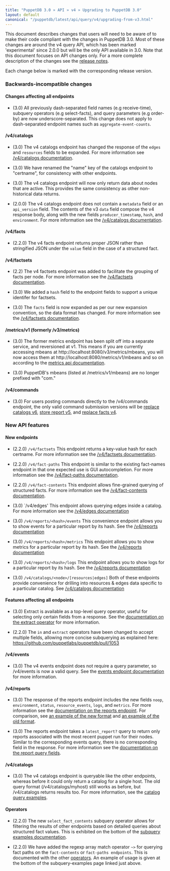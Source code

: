```yaml
---
title: "PuppetDB 3.0 » API » v4 » Upgrading to PuppetDB 3.0"
layout: default
canonical: "/puppetdb/latest/api/query/v4/upgrading-from-v3.html"
---
```


This document describes changes that users will need to be aware of
to make their code compliant with the changes in PuppetDB 3.0. Most of these
changes are around the v4 query API, which has been marked 'experimental' since
2.0.0 but will be the only API available in 3.0. Note that this document
focuses on API changes only. For a more complete description of the changes see
the [release notes](https://docs.puppetlabs.com/puppetdb/latest/release_notes.html).

Each change below is marked with the corresponding release version.

### Backwards-incompatible changes

#### Changes affecting all endpoints

* (3.0) All previously dash-separated field names (e.g receive-time), subquery
  operators (e.g select-facts), and query parameters (e.g order-by) are now
  underscore-separated. This change does not apply to dash-separated endpoint
  names such as `aggregate-event-counts`.

#### /v4/catalogs

* (3.0) The v4 catalogs endpoint has changed the response of the `edges` and `resources` fields
  to be expanded. For more information see [/v4/catalogs documentation](./catalogs.html).

* (3.0) We have renamed the "name" key of the catalogs endpoint to "certname", for
  consistency with other endpoints.

* (3.0) The v4 catalogs endpoint will now only return data about nodes that are active. This
  provides the same consistency as other non-historical data returns.

* (2.0.0) The v4 catalogs endpoint does not contain a `metadata` field
  or an `api_version` field. The contents of the v3 `data` field compose the v4
  response body, along with the new fields `producer_timestamp`, `hash`, and
  `environment`. For more information see the [/v4/catalogs documentation](https://docs.puppetlabs.com/puppetdb/master/api/query/v4/catalogs.html).

#### /v4/facts

* (2.2.0) The v4 facts endpoint returns proper JSON rather than stringified JSON
  under the `value` field in the case of a structured fact.

#### /v4/factsets

* (2.2) The v4 factsets endpoint was added to facilitate the grouping of facts per node. For more information see the [/v4/factsets documentation](./api/query/v4/factsets.html).

* (3.0) We added a `hash` field to the endpoint fields to support a unique identifer for factsets.

* (3.0) The `facts` field is now expanded as per our new expansion convention, so the data format has changed. For more information see the [/v4/factsets documentation](./api/query/v4/factsets.html).

#### /metrics/v1 (formerly /v3/metrics)

* (3.0) The former metrics endpoint has been split off into a separate service, and
  reversioned at v1. This means if you are currently accessing mbeans at
  http://localhost:8080/v3/metrics/mbeans, you will now access them at
  http://localhost:8080/metrics/v1/mbeans and so on according to the [metrics api documentation](https://docs.puppetlabs.com/puppetdb/master/api/metrics/v1/index.html).

* (3.0) PuppetDB's mbeans (listed at /metrics/v1/mbeans) are no longer prefixed with
  "com."

#### /v4/commands

  * (3.0) For users posting commands directly to the /v4/commands endpoint, the
  only valid command submission versions will be [replace catalogs v6](https://docs.puppetlabs.com/puppetdb/master/api/wire_format/catalog_format_v6.html), [store report v5](https://docs.puppetlabs.com/puppetdb/master/api/wire_format/report_format_v5.html), and [replace facts v4](https://docs.puppetlabs.com/puppetdb/master/api/wire_format/facts_format_v4.html).

### New API features

#### New endpoints

* (2.2.0) `/v4/factsets` This endpoint returns a key-value hash for each certname.
  For more information see the [/v4/factsets documentation](https://docs.puppetlabs.com/puppetdb/master/api/query/v4/factsets.html#response-format).

* (2.2.0) `/v4/fact-paths` This endpoint is similar to the existing fact-names endpoint
  in that one expected use is GUI autocompletion. For more information see the [/v4/fact-paths documentation](https://docs.puppetlabs.com/puppetdb/master/api/query/v4/fact-paths.html).

* (2.2.0) `/v4/fact-contents` This endpoint allows fine-grained querying of
  structured facts. For more information see the [/v4/fact-contents documentation](https://docs.puppetlabs.com/puppetdb/master/api/query/v4/fact-contents.html).

* (3.0) `/v4/edges' This endpoint allows querying edges inside a catalog. For more information see the [/v4/edges documentation](./edges.html)

* (3.0) `/v4/reports/<hash>/events` This convenience endpoint allows you to show events for a particular report by its hash. See the [/v4/reports documentation](./reports.html)

* (3.0) `/v4/reports/<hash>/metrics` This endpoint allows you to show metrics for a particular report by its hash. See the [/v4/reports documentation](./reports.html)

* (3.0) `/v4/reports/<hash>/logs` This endpoint allows you to show logs for a particular report by its hash. See the [/v4/reports documentation](./reports.html)

* (3.0) `/v4/catalogs/<node>/[resources|edges]` Both of these endpoints provide convenience for drilling into resources & edges data specific to a particular catalog. See [/v4/catalogs documentation](./catalogs)

#### Features affecting all endpoints

* (3.0) Extract is available as a top-level query operator, useful for selecting only
  certain fields from a response. See the [documentation on the extract operator](https://docs.puppetlabs.com/puppetdb/master/api/query/v4/operators.html#extract) for more information.

* (2.2.0) The `in` and `extract` operators have been changed to accept multiple fields,
  allowing more concise subquerying as explained here:
  <https://github.com/puppetlabs/puppetdb/pull/1053>

#### /v4/events

* (3.0) The v4 events endpoint does not require a query parameter, so /v4/events is
  now a valid query. See the [events endpoint documentation](https://docs.puppetlabs.com/puppetdb/master/api/query/v4/events.html#get-v4events) for more information.

#### /v4/reports

* (3.0) The response of the reports endpoint includes the new fields `noop`,
  `environment`, `status`, `resource_events`, `logs`, and `metrics`.  For more information see the [documentation on the reports endpoint](https://docs.puppetlabs.com/puppetdb/master/api/query/v4/reports.html). For comparison, see [an example of the new format](https://docs.puppetlabs.com/puppetdb/master/api/query/v4/reports.html#examples) and [an example of the old format](https://docs.puppetlabs.com/puppetdb/latest/api/query/v3/reports.html#response-format).

* (3.0) The reports endpoint takes a `latest_report?` query to return only reports
  associated with the most recent puppet run for their nodes. Similar to the
  corresponding events query, there is no corresponding field in the response.
  For more information see the [documentation on the report query fields](https://docs.puppetlabs.com/puppetdb/master/api/query/v4/reports.html#query-fields).

#### /v4/catalogs

* (3.0) The v4 catalogs endpoint is queryable like the other endpoints, whereas
  before it could only return a catalog for a single host. The old query format
  (/v4/catalogs/myhost) still works as before, but /v4/catalogs returns results
  too. For more information, see the [catalog query examples](https://docs.puppetlabs.com/puppetdb/master/api/query/v4/catalogs.html#examples).


#### Operators

* (2.2.0) The new `select_fact_contents` subquery operator allows for filtering the
  results of other endpoints based on detailed queries about structured fact
  values. This is exhibited on the bottom of the [subquery examples documentation](https://docs.puppetlabs.com/puppetdb/master/api/query/v4/operators.html#subquery-examples).

* (2.2.0) We have added the regexp array match operator `~>` for querying fact paths on
  the `fact-contents` or `fact-paths endpoints`. This is documented with the other [operators](https://docs.puppetlabs.com/puppetdb/master/api/query/v4/operators.html#regexp-array-match).
  An example of usage is given at the bottom of the subquery-examples page
  linked just above.

